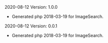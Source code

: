 2020-08-12 Version: 1.0.0
- Generated php 2018-03-19 for ImageSearch.

2020-08-12 Version: 0.0.1
- Generated php 2018-03-19 for ImageSearch.

